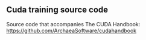 ## Cuda training source code
Source code that accompanies The CUDA Handbook: https://github.com/ArchaeaSoftware/cudahandbook
